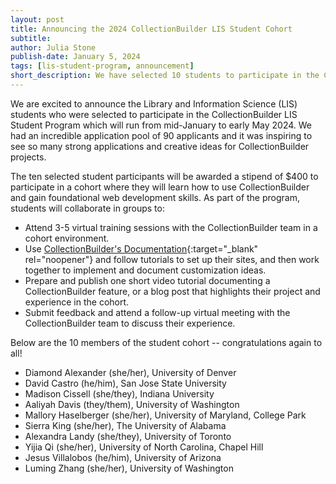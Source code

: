 ```yaml
---
layout: post
title: Announcing the 2024 CollectionBuilder LIS Student Cohort
subtitle: 
author: Julia Stone
publish-date: January 5, 2024
tags: [lis-student-program, announcement]
short_description: We have selected 10 students to participate in the CollectionBuilder LIS Student Program. Learn more about this program in which students will learn how to use CollectionBuilder, gain foundational web skills, and work on projects and documentation in a cohort environment.
---
```


We are excited to announce the Library and Information Science (LIS) students who were selected to participate in the CollectionBuilder LIS Student Program which will run from mid-January to early May 2024. We had an incredible application pool of 90 applicants and it was inspiring to see so many strong applications and creative ideas for CollectionBuilder projects.

The ten selected student participants will be awarded a stipend of $400 to participate in a cohort where they will learn how to use CollectionBuilder and gain foundational web development skills. As part of the program, students will collaborate in groups to:

- Attend 3-5 virtual training sessions with the CollectionBuilder team in a cohort environment. 
- Use [CollectionBuilder's Documentation](https://collectionbuilder.github.io/cb-docs/){:target="_blank" rel="noopener"} and follow tutorials to set up their sites, and then work together to implement and document customization ideas.
- Prepare and publish one short video tutorial documenting a CollectionBuilder feature, or a blog post that highlights their project and experience in the cohort.
- Submit feedback and attend a follow-up virtual meeting with the CollectionBuilder team to discuss their experience.

Below are the 10 members of the student cohort -- congratulations again to all!

- Diamond Alexander (she/her), University of Denver
- David Castro (he/him), San Jose State University
- Madison Cissell (she/they), Indiana University
- Aaliyah Davis (they/them), University of Washington
- Mallory Haselberger (she/her), University of Maryland, College Park
- Sierra King (she/her), The University of Alabama 
- Alexandra Landy (she/they), University of Toronto
- Yijia Qi (she/her), University of North Carolina, Chapel Hill
- Jesus Villalobos (he/him), University of Arizona
- Luming Zhang (she/her), University of Washington
